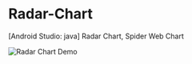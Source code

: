 # Radar-Chart
[Android Studio: java] Radar Chart, Spider Web Chart

![Radar Chart Demo](https://2mfreedom.com/demo/radar-chart.gif)

